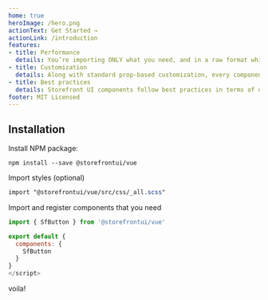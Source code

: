 ```yaml
---
home: true
heroImage: /hero.png
actionText: Get Started →
actionLink: /introduction
features:
- title: Performance
  details: You’re importing ONLY what you need, and in a raw format which means you can benefit from all build-time optimizations like tree shaking or grouping common chunks.
- title: Customization
  details: Along with standard prop-based customization, every component has a set of slots that let you replace any part of it with your own images, icons or even custom HTML markup. In addition, every component is divided into separate HTML, CSS and JS files so you can compose your own components from only Storefront UI partials.
- title: Best practices
  details: Storefront UI components follow best practices in terms of design and core. Every component is based on the Google Retail UX Playbook and is accessibility-friendly.
footer: MIT Licensed
---
```


## Installation

Install NPM package:
```
npm install --save @storefrontui/vue 
```
Import styles (optional)
```scss
import "@storefrontui/vue/src/css/_all.scss"
```
Import and register components that you need 
```js
import { SfButton } from '@storefrontui/vue'

export default {
  components: {
    SfButton
  }
}
</script>
```
voila!